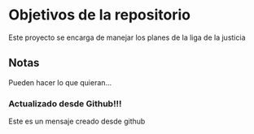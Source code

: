 # Objetivos de la repositorio

Este proyecto se encarga de manejar los planes de la liga de la justicia


## Notas
Pueden hacer lo que quieran...


### Actualizado desde Github!!!
Este es un mensaje creado desde github
